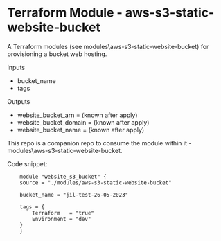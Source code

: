 # Terraform Module - aws-s3-static-website-bucket

A Terraform modules (see modules\aws-s3-static-website-bucket) for provisioning a bucket web hosting.

Inputs
  - bucket_name
  - tags

Outputs
  - website_bucket_arn      = (known after apply)
  - website_bucket_domain   = (known after apply)
  - website_bucket_name     = (known after apply)

This repo is a companion repo to consume the module within it - modules\aws-s3-static-website-bucket.

Code snippet:
```
    module "website_s3_bucket" {
    source = "./modules/aws-s3-static-website-bucket"

    bucket_name = "jil-test-26-05-2023"

    tags = {
        Terraform   = "true"
        Environment = "dev"
    }
    }
```

